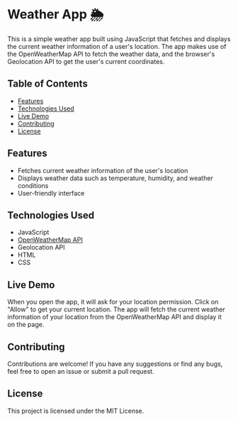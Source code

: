 # Weather App 🌦️

This is a simple weather app built using JavaScript that fetches and displays the current weather information of a user's location. The app makes use of the OpenWeatherMap API to fetch the weather data, and the browser's Geolocation API to get the user's current coordinates.

## Table of Contents

- [Features](#features)
- [Technologies Used](#technologies-used)
- [Live Demo](#live-demo)
- [Contributing](#contributing)
- [License](#license)

## Features

- Fetches current weather information of the user's location
- Displays weather data such as temperature, humidity, and weather conditions
- User-friendly interface

## Technologies Used

- JavaScript
- [OpenWeatherMap API](https://openweathermap.org/)
- Geolocation API
- HTML
- CSS

## Live Demo

When you open the app, it will ask for your location permission. Click on "Allow" to get your current location. The app will fetch the current weather information of your location from the OpenWeatherMap API and display it on the page.

## Contributing

Contributions are welcome! If you have any suggestions or find any bugs, feel free to open an issue or submit a pull request.

## License

This project is licensed under the MIT License.
